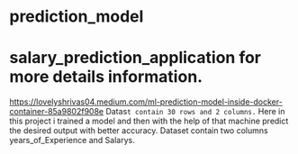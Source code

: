 # prediction_model
# salary_prediction_application for more details information.
https://lovelyshrivas04.medium.com/ml-prediction-model-inside-docker-container-85a9802f908e
Datas`t contain 30 rows and 2 columns.`
Here in this project i trained a model and then with the help of that machine predict the desired output with better accuracy.
Dataset contain two columns years_of_Experience and Salarys.

